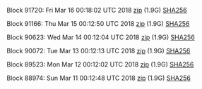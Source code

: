 Block 91720: Fri Mar 16 00:18:02 UTC 2018 [zip](https://dash-bootstrap.ams3.digitaloceanspaces.com/testnet/2018-03-16/bootstrap.dat.zip) (1.9G) [SHA256](https://dash-bootstrap.ams3.digitaloceanspaces.com/testnet/2018-03-16/sha256.txt)

Block 91166: Thu Mar 15 00:12:50 UTC 2018 [zip](https://dash-bootstrap.ams3.digitaloceanspaces.com/testnet/2018-03-15/bootstrap.dat.zip) (1.9G) [SHA256](https://dash-bootstrap.ams3.digitaloceanspaces.com/testnet/2018-03-15/sha256.txt)

Block 90623: Wed Mar 14 00:12:04 UTC 2018 [zip](https://dash-bootstrap.ams3.digitaloceanspaces.com/testnet/2018-03-14/bootstrap.dat.zip) (1.9G) [SHA256](https://dash-bootstrap.ams3.digitaloceanspaces.com/testnet/2018-03-14/sha256.txt)

Block 90072: Tue Mar 13 00:12:13 UTC 2018 [zip](https://dash-bootstrap.ams3.digitaloceanspaces.com/testnet/2018-03-13/bootstrap.dat.zip) (1.9G) [SHA256](https://dash-bootstrap.ams3.digitaloceanspaces.com/testnet/2018-03-13/sha256.txt)

Block 89523: Mon Mar 12 00:12:02 UTC 2018 [zip](https://dash-bootstrap.ams3.digitaloceanspaces.com/testnet/2018-03-12/bootstrap.dat.zip) (1.9G) [SHA256](https://dash-bootstrap.ams3.digitaloceanspaces.com/testnet/2018-03-12/sha256.txt)

Block 88974: Sun Mar 11 00:12:48 UTC 2018 [zip](https://dash-bootstrap.ams3.digitaloceanspaces.com/testnet/2018-03-11/bootstrap.dat.zip) (1.9G) [SHA256](https://dash-bootstrap.ams3.digitaloceanspaces.com/testnet/2018-03-11/sha256.txt)
